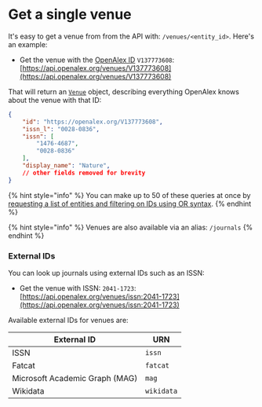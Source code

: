 # Get a single venue

It's easy to get a venue from from the API with: `/venues/<entity_id>`. Here's an example:

* Get the venue with the [OpenAlex ID](../../how-to-use-the-api/get-single-entities.md#the-openalex-id) `V137773608`: \
  [https://api.openalex.org/venues/V137773608](https://api.openalex.org/venues/V137773608)

That will return an [`Venue`](venue-object.md) object, describing everything OpenAlex knows about the venue with that ID:

```json
{
    "id": "https://openalex.org/V137773608",
    "issn_l": "0028-0836",
    "issn": [
        "1476-4687",
        "0028-0836"
    ],
    "display_name": "Nature",
    // other fields removed for brevity
}
```

{% hint style="info" %}
You can make up to 50 of these queries at once by [requesting a list of entities and filtering on IDs using OR syntax](../../how-to-use-the-api/get-lists-of-entities/filter-entity-lists.md#addition-or).
{% endhint %}

{% hint style="info" %}
Venues are also available via an alias: `/journals`
{% endhint %}

### External IDs

You can look up journals using external IDs such as an ISSN:

* Get the venue with ISSN: `2041-1723`:\
  [https://api.openalex.org/venues/issn:2041-1723](https://api.openalex.org/venues/issn:2041-1723)

Available external IDs for venues are:

| External ID                    | URN        |
| ------------------------------ | ---------- |
| ISSN                           | `issn`     |
| Fatcat                         | `fatcat`   |
| Microsoft Academic Graph (MAG) | `mag`      |
| Wikidata                       | `wikidata` |
